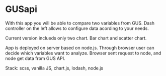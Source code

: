 # GUSapi
With this app you will be able to compare two variables from GUS. Dash controller on the left 
allows to configure data acording to your needs.

Current version inclueds only two chart. 
Bar chart and scatter chart.

App is deployed on server based on node.js. Through browser user can decide which variables want to analyze. 
Browser sent request to node, and node get data from GUS API.


Stack:
scss, vanilla JS, chart.js, lodash, node.js
